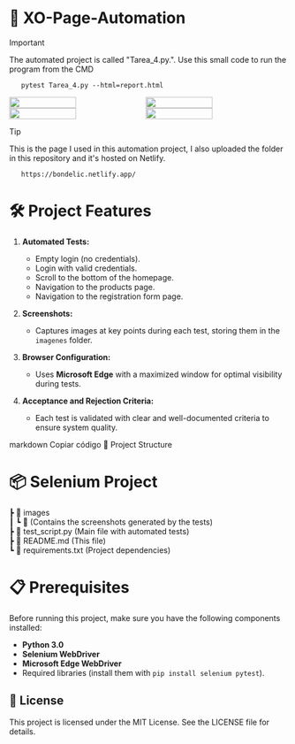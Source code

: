 # 🚀 XO-Page-Automation
> [!IMPORTANT]
The automated project is called "Tarea_4.py.". Use this small code to run the program from the CMD
```text
   pytest Tarea_4.py --html=report.html
   ```

<div style="display: flex;">
  <img src="https://github.com/K3ury99/XO-Page-Automation/blob/main/imagenes/login_fallido.png" width="49%"></img> 
  <img src="https://github.com/K3ury99/XO-Page-Automation/blob/main/imagenes/login_con_credenciales_2.png" width="49%"></img>   
</div>
<div style="display: flex;">
  <img src="https://github.com/K3ury99/XO-Page-Automation/blob/main/imagenes/pagina_formulario.png" width="49%"></img> 
  <img src="https://github.com/K3ury99/XO-Page-Automation/blob/main/imagenes/inicio_scroll.png" width="49%"></img>   
</div>

> [!TIP]
This is the page I used in this automation project, I also uploaded the folder in this repository and it's hosted on Netlify.
```text
   https://bondelic.netlify.app/
   ```

# 🛠️ **Project Features**
1. **Automated Tests:**
   - Empty login (no credentials).
   - Login with valid credentials.
   - Scroll to the bottom of the homepage.
   - Navigation to the products page.
   - Navigation to the registration form page.

2. **Screenshots:**
   - Captures images at key points during each test, storing them in the `imagenes` folder.

3. **Browser Configuration:**
   - Uses **Microsoft Edge** with a maximized window for optimal visibility during tests.

4. **Acceptance and Rejection Criteria:**
   - Each test is validated with clear and well-documented criteria to ensure system quality.

markdown
Copiar código
📂 Project Structure

# 📦 Selenium Project  
 ┣ 📂 images  
 ┃ ┗ 📄 (Contains the screenshots generated by the tests)  
 ┣ 📄 test_script.py  (Main file with automated tests)  
 ┣ 📄 README.md        (This file)  
 ┗ 📄 requirements.txt (Project dependencies)  

# 📋 **Prerequisites**
Before running this project, make sure you have the following components installed:
- **Python 3.0**
- **Selenium WebDriver**
- **Microsoft Edge WebDriver**
- Required libraries (install them with `pip install selenium pytest`).

## 📔 License
This project is licensed under the MIT License. See the LICENSE file for details.
